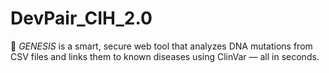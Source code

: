 # DevPair_CIH_2.0
🧬 *GENESIS* is a smart, secure web tool that analyzes DNA mutations from CSV files and links them to known diseases using ClinVar — all in seconds.
